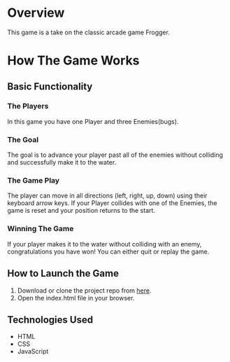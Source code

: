 # Overview
This game is a take on the classic arcade game Frogger.

# How The Game Works

## Basic Functionality

### The Players
In this game you have one Player and three Enemies(bugs).

### The Goal
The goal is to advance your player past all of the enemies without colliding and successfully make it to the water.

### The Game Play
The player can move in all directions (left, right, up, down) using their keyboard arrow keys. If your Player collides with one of the Enemies, the game is reset and your position returns to the start.
### Winning The Game
If your player makes it to the water without colliding with an enemy, congratulations you have won! You can either quit or replay the game.

## How to Launch the Game
1. Download or clone the project repo from [here](https://github.com/orangemooncreative/fend-classic-arcade-game.git).
2. Open the index.html file in your browser.

## Technologies Used
- HTML
- CSS
- JavaScript


